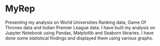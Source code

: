 # MyRep
Presenting my analysis on World Universities Ranking data, Game Of Thrones data and Indian Premier League data.
I have built my analysis on Jupyter Notebook using Pandas, Matplotlib and Seaborn libraries.
I have done some statistical findings and displayed them using various graphs.
